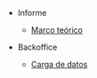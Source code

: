 - Informe

  - [Marco teórico](marco_teorico.md)

- Backoffice

  - [Carga de datos](ejemplocargadedatos.md)